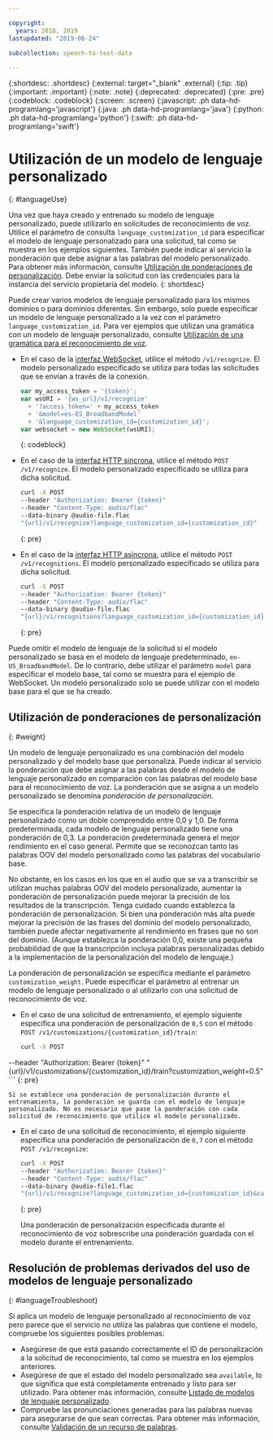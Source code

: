 ```yaml
---

copyright:
  years: 2018, 2019
lastupdated: "2019-06-24"

subcollection: speech-to-text-data

---
```


{:shortdesc: .shortdesc}
{:external: target="_blank" .external}
{:tip: .tip}
{:important: .important}
{:note: .note}
{:deprecated: .deprecated}
{:pre: .pre}
{:codeblock: .codeblock}
{:screen: .screen}
{:javascript: .ph data-hd-programlang='javascript'}
{:java: .ph data-hd-programlang='java'}
{:python: .ph data-hd-programlang='python'}
{:swift: .ph data-hd-programlang='swift'}

# Utilización de un modelo de lenguaje personalizado
{: #languageUse}

Una vez que haya creado y entrenado su modelo de lenguaje personalizado, puede utilizarlo en solicitudes de reconocimiento de voz. Utilice el parámetro de consulta `language_customization_id` para especificar el modelo de lenguaje personalizado para una solicitud, tal como se muestra en los ejemplos siguientes. También puede indicar al servicio la ponderación que debe asignar a las palabras del modelo personalizado. Para obtener más información, consulte [Utilización de ponderaciones de personalización](#weight). Debe enviar la solicitud con las credenciales para la instancia del servicio propietaria del modelo.
{: shortdesc}

Puede crear varios modelos de lenguaje personalizado para los mismos dominios o para dominios diferentes. Sin embargo, solo puede especificar un modelo de lenguaje personalizado a la vez con el parámetro `language_customization_id`. Para ver ejemplos que utilizan una gramática con un modelo de lenguaje personalizado, consulte [Utilización de una gramática para el reconocimiento de voz](/docs/services/speech-to-text-data?topic=speech-to-text-data-grammarUse).

-   En el caso de la [interfaz WebSocket](/docs/services/speech-to-text-data?topic=speech-to-text-data-websockets), utilice el método `/v1/recognize`. El modelo personalizado especificado se utiliza para todas las solicitudes que se envían a través de la conexión.

    ```javascript
    var my_access_token = '{token}';
    var wsURI = '{ws_url}/v1/recognize'
      + '?access_token=' + my_access_token
      + '&model=es-ES_BroadbandModel'
      + '&language_customization_id={customization_id}';
    var websocket = new WebSocket(wsURI);
    ```
    {: codeblock}

-   En el caso de la [interfaz HTTP síncrona](/docs/services/speech-to-text-data?topic=speech-to-text-data-http), utilice el método `POST /v1/recognize`. El modelo personalizado especificado se utiliza para dicha solicitud.

    ```bash
    curl -X POST
    --header "Authorization: Bearer {token}"
    --header "Content-Type: audio/flac"
    --data-binary @audio-file.flac
    "{url}/v1/recognize?language_customization_id={customization_id}"
    ```
    {: pre}

-   En el caso de la [interfaz HTTP asíncrona](/docs/services/speech-to-text-data?topic=speech-to-text-data-async), utilice el método `POST /v1/recognitions`. El modelo personalizado especificado se utiliza para dicha solicitud.

    ```bash
    curl -X POST
    --header "Authorization: Bearer {token}"
    --header "Content-Type: audio/flac"
    --data-binary @audio-file.flac
    "{url}/v1/recognitions?language_customization_id={customization_id}"
    ```
    {: pre}

Puede omitir el modelo de lenguaje de la solicitud si el modelo personalizado se basa en el modelo de lenguaje predeterminado, `en-US_BroadbandModel`. De lo contrario, debe utilizar el parámetro `model` para especificar el modelo base, tal como se muestra para el ejemplo de WebSocket. Un modelo personalizado solo se puede utilizar con el modelo base para el que se ha creado.

## Utilización de ponderaciones de personalización
{: #weight}

Un modelo de lenguaje personalizado es una combinación del modelo personalizado y del modelo base que personaliza. Puede indicar al servicio la ponderación que debe asignar a las palabras desde el modelo de lenguaje personalizado en comparación con las palabras del modelo base para el reconocimiento de voz. La ponderación que se asigna a un modelo personalizado se denomina *ponderación de personalización*.

Se especifica la ponderación relativa de un modelo de lenguaje personalizado como un doble comprendido entre 0,0 y 1,0. De forma predeterminada, cada modelo de lenguaje personalizado tiene una ponderación de 0,3. La ponderación predeterminada genera el mejor rendimiento en el caso general. Permite que se reconozcan tanto las palabras OOV del modelo personalizado como las palabras del vocabulario base.

No obstante, en los casos en los que en el audio que se va a transcribir se utilizan muchas palabras OOV del modelo personalizado, aumentar la ponderación de personalización puede mejorar la precisión de los resultados de la transcripción. Tenga cuidado cuando establezca la ponderación de personalización. Si bien una ponderación más alta puede mejorar la precisión de las frases del dominio del modelo personalizado, también puede afectar negativamente al rendimiento en frases que no son del dominio. (Aunque establezca la ponderación 0,0, existe una pequeña probabilidad de que la transcripción incluya palabras personalizadas debido a la implementación de la personalización del modelo de lenguaje.)

La ponderación de personalización se especifica mediante el parámetro `customization_weight`. Puede especificar el parámetro al entrenar un modelo de lenguaje personalizado o al utilizarlo con una solicitud de reconocimiento de voz.

-   En el caso de una solicitud de entrenamiento, el ejemplo siguiente especifica una ponderación de personalización de `0,5` con el método `POST /v1/customizations/{customization_id}/train`:

    ```bash
    curl -X POST
--header "Authorization: Bearer {token}"
    "{url}/v1/customizations/{customization_id}/train?customization_weight=0.5"
    ```
    {: pre}

    Si se establece una ponderación de personalización durante el entrenamiento, la ponderación se guarda con el modelo de lenguaje personalizado. No es necesario que pase la ponderación con cada solicitud de reconocimiento que utilice el modelo personalizado.

-   En el caso de una solicitud de reconocimiento, el ejemplo siguiente especifica una ponderación de personalización de `0,7` con el método `POST /v1/recognize`:

    ```bash
    curl -X POST
    --header "Authorization: Bearer {token}"
    --header "Content-Type: audio/flac"
    --data-binary @audio-file1.flac
    "{url}/v1/recognize?language_customization_id={customization_id}&customization_weight=0.7"
    ```
    {: pre}

    Una ponderación de personalización especificada durante el reconocimiento de voz sobrescribe una ponderación guardada con el modelo durante el entrenamiento.

## Resolución de problemas derivados del uso de modelos de lenguaje personalizado
{: #languageTroubleshoot}

Si aplica un modelo de lenguaje personalizado al reconocimiento de voz pero parece que el servicio no utiliza las palabras que contiene el modelo, compruebe los siguientes posibles problemas:

-   Asegúrese de que está pasando correctamente el ID de personalización a la solicitud de reconocimiento, tal como se muestra en los ejemplos anteriores.
-   Asegúrese de que el estado del modelo personalizado sea `available`, lo que significa que está completamente entrenado y listo para ser utilizado. Para obtener más información, consulte [Listado de modelos de lenguaje personalizado](/docs/services/speech-to-text-data?topic=speech-to-text-data-manageLanguageModels#listModels-language).
-   Compruebe las pronunciaciones generadas para las palabras nuevas para asegurarse de que sean correctas. Para obtener más información, consulte [Validación de un recurso de palabras](/docs/services/speech-to-text-data?topic=speech-to-text-data-corporaWords#validateModel).
